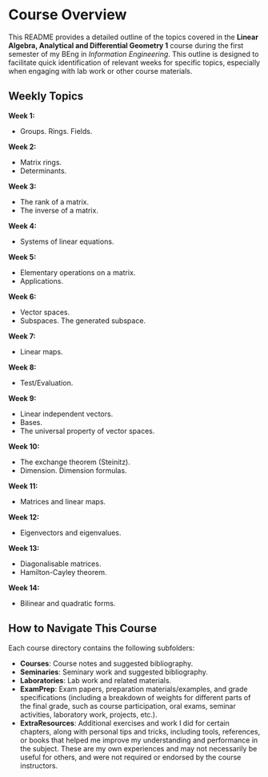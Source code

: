 # Course Overview

This README provides a detailed outline of the topics covered in the **Linear Algebra, Analytical and Differential Geometry 1** course during the first semester of my BEng in _Information Engineering_. This outline is designed to facilitate quick identification of relevant weeks for specific topics, especially when engaging with lab work or other course materials.

## Weekly Topics

**Week 1:** 
- Groups. Rings. Fields.

**Week 2:**
- Matrix rings.
- Determinants.

**Week 3:**
- The rank of a matrix.
- The inverse of a matrix.

**Week 4:**
- Systems of linear equations.

**Week 5:**
- Elementary operations on a matrix.
- Applications.

**Week 6:**
- Vector spaces.
- Subspaces. The generated subspace.

**Week 7:**
- Linear maps.

**Week 8:**
- Test/Evaluation.

**Week 9:**
- Linear independent vectors.
- Bases.
- The universal property of vector spaces.

**Week 10:**
- The exchange theorem (Steinitz).
- Dimension. Dimension formulas.

**Week 11:**
- Matrices and linear maps.

**Week 12:**
- Eigenvectors and eigenvalues.

**Week 13:**
- Diagonalisable matrices.
- Hamilton-Cayley theorem.

**Week 14:**
- Bilinear and quadratic forms.

## How to Navigate This Course

Each course directory contains the following subfolders:

- **Courses**: Course notes and suggested bibliography.
- **Seminaries**: Seminary work and suggested bibliography.
- **Laboratories**: Lab work and related materials.
- **ExamPrep**: Exam papers, preparation materials/examples, and grade specifications (including a breakdown of weights for different parts of the final grade, such as course participation, oral exams, seminar activities, laboratory work, projects, etc.).
- **ExtraResources**: Additional exercises and work I did for certain chapters, along with personal tips and tricks, including tools, references, or books that helped me improve my understanding and performance in the subject. These are my own experiences and may not necessarily be useful for others, and were not required or endorsed by the course instructors.


